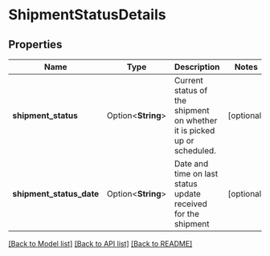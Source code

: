 # ShipmentStatusDetails

## Properties

Name | Type | Description | Notes
------------ | ------------- | ------------- | -------------
**shipment_status** | Option<**String**> | Current status of the shipment on whether it is picked up or scheduled. | [optional]
**shipment_status_date** | Option<**String**> | Date and time on last status update received for the shipment | [optional]

[[Back to Model list]](../README.md#documentation-for-models) [[Back to API list]](../README.md#documentation-for-api-endpoints) [[Back to README]](../README.md)



